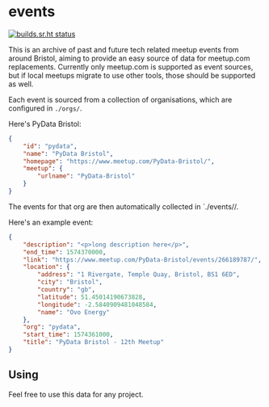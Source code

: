 events
======

[![builds.sr.ht status](https://builds.sr.ht/~kragniz/bristol-events.svg)](https://builds.sr.ht/~kragniz/bristol-events?)

This is an archive of past and future tech related meetup events from around
Bristol, aiming to provide an easy source of data for meetup.com replacements.
Currently only meetup.com is supported as event sources, but if local meetups
migrate to use other tools, those should be supported as well.

Each event is sourced from a collection of organisations, which are configured
in `./orgs/`.

Here's PyData Bristol:

```json
{
    "id": "pydata",
    "name": "PyData Bristol",
    "homepage": "https://www.meetup.com/PyData-Bristol/",
    "meetup": {
        "urlname": "PyData-Bristol"
    }
}
```

The events for that org are then automatically collected in `./events/<org id>/.

Here's an example event:

```json
{
    "description": "<p>long description here</p>",
    "end_time": 1574370000,
    "link": "https://www.meetup.com/PyData-Bristol/events/266189787/",
    "location": {
        "address": "1 Rivergate, Temple Quay, Bristol, BS1 6ED",
        "city": "Bristol",
        "country": "gb",
        "latitude": 51.45014190673828,
        "longitude": -2.5840909481048584,
        "name": "Ovo Energy"
    },
    "org": "pydata",
    "start_time": 1574361000,
    "title": "PyData Bristol - 12th Meetup"
}
```

Using
-----

Feel free to use this data for any project.
